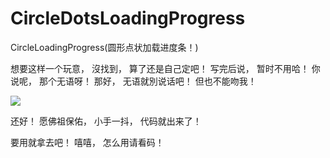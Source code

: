 
# CircleDotsLoadingProgress

CircleLoadingProgress(圆形点状加载进度条！)

想要这样一个玩意， 沒找到， 算了还是自己定吧！ 写完后说， 暂时不用哈！ 你说呢， 那个无语呀！ 那好， 无语就別说话吧！ 但也不能吻我！

![](https://github.com/TrillGates/CircleDotsLoadingProgress/blob/master/circle_progress.gif)

还好！ 愿佛祖保佑， 小手一抖， 代码就出来了！

要用就拿去吧！ 嘻嘻， 怎么用请看码！
